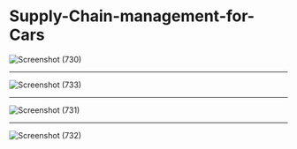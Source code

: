 # Supply-Chain-management-for-Cars

![Screenshot (730)](https://github.com/user-attachments/assets/a5136320-0eee-48e7-91e0-a795d7df202c)

--------------------------------------------------------------------------------------------------------------------------------------

![Screenshot (733)](https://github.com/user-attachments/assets/45307905-29f5-4b08-afc2-9632cee68c3d)

--------------------------------------------------------------------------------------------------------------------------------------

![Screenshot (731)](https://github.com/user-attachments/assets/fb90ab16-0618-4d99-a07c-1af497808f44)

---------------------------------------------------------------------------------------------------------------------------------------

![Screenshot (732)](https://github.com/user-attachments/assets/41c34eb0-5d15-4c64-ab24-e8891203bf8e)
